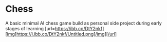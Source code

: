 # Chess
A basic minimal AI chess game build as personal side project during early stages of learning
[url=https://ibb.co/DtY2nkf][img]https://i.ibb.co/DtY2nkf/Untitled.png[/img][/url]
